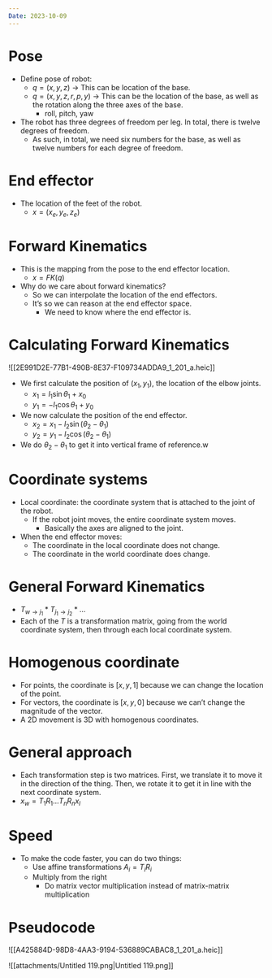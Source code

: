 ```yaml
---
Date: 2023-10-09
---
```

# Pose

- Define pose of robot:
    - $q = (x, y, z)$﻿ → This can be location of the base.
    - $q = (x, y, z, r, p, y)$﻿ → This can be the location of the base, as well as the rotation along the three axes of the base.
        - roll, pitch, yaw
- The robot has three degrees of freedom per leg. In total, there is twelve degrees of freedom.
    - As such, in total, we need six numbers for the base, as well as twelve numbers for each degree of freedom.

# End effector

- The location of the feet of the robot.
    - $x = (x_e, y_e, z_e)$﻿

# Forward Kinematics

- This is the mapping from the pose to the end effector location.
    - $x = FK(q)$﻿
- Why do we care about forward kinematics?
    - So we can interpolate the location of the end effectors.
    - It’s so we can reason at the end effector space.
        - We need to know where the end effector is.

# Calculating Forward Kinematics

![[2E991D2E-77B1-490B-8E37-F109734ADDA9_1_201_a.heic]]

- We first calculate the position of $(x_1, y_1)$﻿, the location of the elbow joints.
    - $x_1 = l_1 \sin\theta_1 + x_0$﻿
    - $y_1 = -l_1 \cos \theta_1 + y_0$﻿
- We now calculate the position of the end effector.
    - $x_2 = x_1 - l_2 \sin(\theta_2 - \theta_1)$﻿
    - $y_2 = y_1 - l_2 \cos(\theta_2 - \theta_1)$﻿
- We do $\theta_2 - \theta_1$﻿ to get it into vertical frame of reference.w

# Coordinate systems

- Local coordinate: the coordinate system that is attached to the joint of the robot.
    - If the robot joint moves, the entire coordinate system moves.
        - Basically the axes are aligned to the joint.
- When the end effector moves:
    - The coordinate in the local coordinate does not change.
    - The coordinate in the world coordinate does change.

# General Forward Kinematics

- $T_{w \to j_1} * T_{j_1 \to j_2}* \dots$﻿
- Each of the $T$﻿ is a transformation matrix, going from the world coordinate system, then through each local coordinate system.

# Homogenous coordinate

- For points, the coordinate is $[x, y, 1]$﻿ because we can change the location of the point.
- For vectors, the coordinate is $[x, y, 0]$﻿ because we can’t change the magnitude of the vector.
- A 2D movement is 3D with homogenous coordinates.

# General approach

- Each transformation step is two matrices. First, we translate it to move it in the direction of the thing. Then, we rotate it to get it in line with the next coordinate system.
- $x_w = T_1R_1\dots T_nR_nx_l$﻿

# Speed

- To make the code faster, you can do two things:
    - Use affine transformations $A_i = T_iR_i$﻿
    - Multiply from the right
        - Do matrix vector multiplication instead of matrix-matrix multiplication

# Pseudocode

![[A425884D-98D8-4AA3-9194-536889CABAC8_1_201_a.heic]]

![[attachments/Untitled 119.png|Untitled 119.png]]